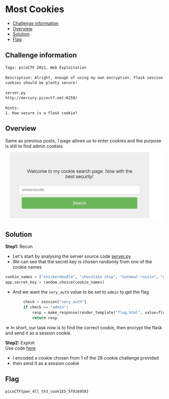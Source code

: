 # Most Cookies
- [Challenge information](#challenge-information)
- [Overview](#overview)
- [Solution](#solution)
- [Flag](#flag)
## Challenge information
```text
Tags: picoCTF 2021, Web Exploitation

Description: Alright, enough of using my own encryption. Flask session cookies should be plenty secure!

server.py
http://mercury.picoctf.net:6259/

Hints:
1. How secure is a flask cookie?
```
## Overview
Same as previous posts, 1 page allows us to enter cookies and the purpose is still to find admin cookies  
![alt text](./Static/Images/Cookies/image10.png)
## Solution
**Step1:** Recon  
* Let's start by analysing the server source code [server.py](./Static/Code/Cookies/Most_Cookies/Most_Cookies.py)  
* We can see that the secret key is chosen randomly from one of the cookie names
```python
cookie_names = ["snickerdoodle", "chocolate chip", "oatmeal raisin", "gingersnap", "shortbread", "peanut butter", "whoopie pie", "sugar", "molasses", "kiss", "biscotti", "butter", "spritz", "snowball", "drop", "thumbprint", "pinwheel", "wafer", "macaroon", "fortune", "crinkle", "icebox", "gingerbread", "tassie", "lebkuchen", "macaron", "black and white", "white chocolate macadamia"]
app.secret_key = random.choice(cookie_names)
```  
* And we want the `very_auth` value to be set to `admin` to get the flag
```python
		check = session["very_auth"]
		if check == "admin":
			resp = make_response(render_template("flag.html", value=flag_value, title=title))
			return resp
```  
=> In short, our task now is to find the correct cookie, then encrypt the flask and send it as a session cookie.  
  
**Step2:** Exploit  
Use code [here](./Static/Code/Cookies/Most_Cookies/Solution.py)
* I encoded a cookie chosen from 1 of the 28 cookie challenge provided  
* then send it as a session cookie  
## Flag
`picoCTF{pwn_4ll_th3_cook1E5_5f016958}`
